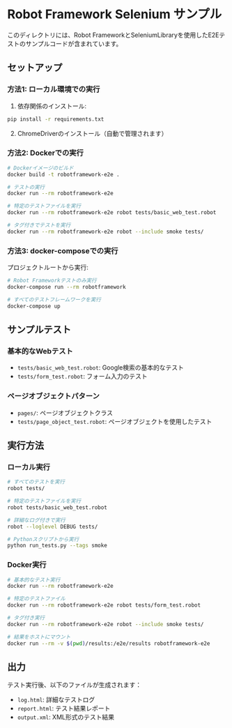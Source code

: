 # Robot Framework Selenium サンプル

このディレクトリには、Robot FrameworkとSeleniumLibraryを使用したE2Eテストのサンプルコードが含まれています。

## セットアップ

### 方法1: ローカル環境での実行

1. 依存関係のインストール:
```bash
pip install -r requirements.txt
```

2. ChromeDriverのインストール（自動で管理されます）

### 方法2: Dockerでの実行

```bash
# Dockerイメージのビルド
docker build -t robotframework-e2e .

# テストの実行
docker run --rm robotframework-e2e

# 特定のテストファイルを実行
docker run --rm robotframework-e2e robot tests/basic_web_test.robot

# タグ付きでテストを実行
docker run --rm robotframework-e2e robot --include smoke tests/
```

### 方法3: docker-composeでの実行

プロジェクトルートから実行:
```bash
# Robot Frameworkテストのみ実行
docker-compose run --rm robotframework

# すべてのテストフレームワークを実行
docker-compose up
```

## サンプルテスト

### 基本的なWebテスト
- `tests/basic_web_test.robot`: Google検索の基本的なテスト
- `tests/form_test.robot`: フォーム入力のテスト

### ページオブジェクトパターン
- `pages/`: ページオブジェクトクラス
- `tests/page_object_test.robot`: ページオブジェクトを使用したテスト

## 実行方法

### ローカル実行
```bash
# すべてのテストを実行
robot tests/

# 特定のテストファイルを実行
robot tests/basic_web_test.robot

# 詳細なログ付きで実行
robot --loglevel DEBUG tests/

# Pythonスクリプトから実行
python run_tests.py --tags smoke
```

### Docker実行
```bash
# 基本的なテスト実行
docker run --rm robotframework-e2e

# 特定のテストファイル
docker run --rm robotframework-e2e robot tests/form_test.robot

# タグ付き実行
docker run --rm robotframework-e2e robot --include smoke tests/

# 結果をホストにマウント
docker run --rm -v $(pwd)/results:/e2e/results robotframework-e2e
```

## 出力

テスト実行後、以下のファイルが生成されます：
- `log.html`: 詳細なテストログ
- `report.html`: テスト結果レポート
- `output.xml`: XML形式のテスト結果 
